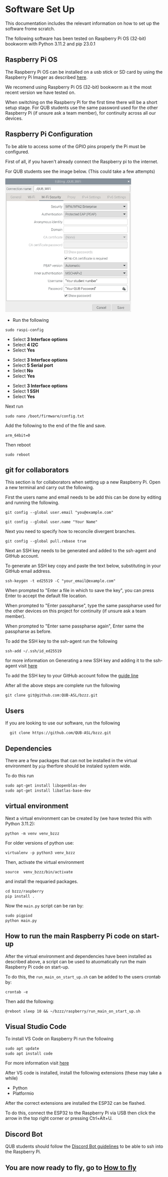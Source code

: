 # Software Set Up
This documentation includes the relevant information on how to set up the software frome scratch.

The following software has been tested on Raspberry Pi OS (32-bit) bookworm with Python 3.11.2 and pip 23.0.1 


## Raspberry Pi OS
The Raspberry Pi OS can be installed on a usb stick or SD card by using the Raspberry Pi Imager as described [here](https://www.raspberrypi.com/software/).

We recomend using Raspberry Pi OS (32-bit) bookworm as it the most recent version we have tested on.

When switching on the Raspberry Pi for the first time there will be a short setup stage. For QUB students use the same password used for the other Raspberry Pi
(if unsure ask a team member), for continuity across all our devices.

## Raspberry Pi Configuration
To be able to access some of the GPIO pins properly the Pi must be configured.

First of all, if you haven't already connect the Raspberry pi to the internet.

For QUB students see the image below. (This could take a few attempts)

<img width="400" src="docs/images/WiFi_screenshot.png">

- Run the following
```
sudo raspi-config
```
- Select **3 Interface options**
- Select **4 I2C**
- Select **Yes**

* Select **3 Interface options**
*  Select **5 Serial port**
*  Select **No**
*  Select **Yes**

- Select **3 Interface options**
- Select **1 SSH**
- Select **Yes**

Next run
```
sudo nano /boot/firmware/config.txt
```
Add the following to the end of the file and save.
```
arm_64bit=0
```
Then reboot
```
sudo reboot
```


## git for collaborators
This section is for collaborators when setting up a new Raspberry Pi. Open a new terminal and carry out the following.

First the users name and email needs to be add this can be done by editing and running the following.
```
git config --global user.email "you@example.com"
```
```
git config --global user.name "Your Name"
```

Next you need to specify how to reconcile divergent branches.
```
git config --global pull.rebase true
```

Next an SSH key needs to be generated and added to the ssh-agent and GitHub account.

To generate an SSH key copy and paste the text below, substituting in your GitHub email address.

```
ssh-keygen -t ed25519 -C "your_email@example.com"
```
When prompted to "Enter a file in which to save the key", you can press Enter to accept the default file location.

When prompted to "Enter passpharse", type the same passpharse used for the other devices on this project for continuity (if unsure ask a team member).

When prompted to "Enter same passpharse again", Enter same the passpharse as before.

To add the SSH key to the ssh-agent run the following
```
ssh-add ~/.ssh/id_ed25519
```
for more information on Generating a new SSH key and adding it to the ssh-agent visit [here](https://docs.github.com/en/authentication/connecting-to-github-with-ssh/generating-a-new-ssh-key-and-adding-it-to-the-ssh-agent)

To add the SSH key to your GitHub account follow the [guide line](https://docs.github.com/en/authentication/connecting-to-github-with-ssh/adding-a-new-ssh-key-to-your-github-account)

After all the above steps are complete run the following 
```
git clone git@github.com:QUB-ASL/bzzz.git
```


## Users
If you are looking to use our software, run the following 
```
  git clone https://github.com/QUB-ASL/bzzz.git
```


## Dependencies
There are a few packages that can not be installed in the virtual environment by `pip` therfore should be instaled system wide.

To do this run
```
sudo apt-get install libopenblas-dev
sudo apt-get install libatlas-base-dev
```


## virtual environment
Next a virtual environment can be created by (we have tested this with Python 3.11.2):
```
python -m venv venv_bzzz
```
For older versions of python use:
```
virtualenv -p python3 venv_bzzz
```

Then, activate the virtual environment
```
source  venv_bzzz/bin/activate
```

and install the requaried packages.
```
cd bzzz/raspberry
pip install .
```

Now the `main.py` script can be ran by:
```
sudo pigpiod
python main.py
```


## How to run the main Raspberry Pi code on start-up
After the virtual environment and dependencies have been installed as described above, a script can be used to atuomatically run the main Raspberry
Pi code on start-up.

To do this, the `run_main_on_start_up.sh` can be added to the users crontab by:

```
crontab -e
```
Then add the following:

```
@reboot sleep 10 && ~/bzzz/raspberry/run_main_on_start_up.sh
```


## Visual Studio Code
To install VS Code on Raspberry Pi run the following
```
sudo apt update
sudo apt install code
```
For more information visit [here](https://code.visualstudio.com/docs/setup/raspberry-pi)

After VS code is installed, install the following extensions (these may take a while)
* Python
* Platformio

After the correct extensions are installed the ESP32 can be flashed. 

To do this, connect the ESP32 to the Raspberry Pi via USB then click the arrow in the top right corner or pressing Ctrl+Alt+U.


## Discord Bot 
QUB students should follow the [Discord Bot guidelines](raspberry/DiscordBot) to be able to ssh into the Raspberry Pi.


## You are now ready to fly, go to [How to fly](README.md#how-to-fly) 
